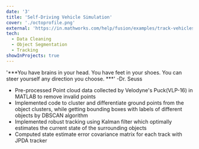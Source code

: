 ```yaml
---
date: '3'
title: 'Self-Driving Vehicle Simulation'
cover: './octoprofile.png'
external: 'https://in.mathworks.com/help/fusion/examples/track-vehicles-using-lidar.html'
tech:
  - Data Cleaning
  - Object Segmentation
  - Tracking
showInProjects: true
---
```


'***You have brains in your head. You have feet in your shoes. You can steer yourself any direction you choose. ***'    -Dr. Seuss

- Pre-processed Point cloud data collected by Velodyne's Puck(VLP-16) in MATLAB to remove invalid points
- Implemented code to cluster and differentiate ground points from the object clusters, while getting bounding boxes with labels of different objects by DBSCAN algorithm
- Implemented robust tracking using Kalman filter which optimally estimates the current state of the surrounding objects
- Computed state estimate error covariance matrix for each track with JPDA tracker
